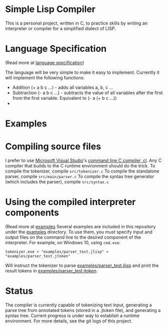 # Simple Lisp Compiler
This is a personal project, written in C, to practice skills by writing an interpreter or compiler for a simplified dialect of LISP.

# Language Specification
(Read more at [language specification](docs/language.md))

The language will be very simple to make it easy to implement. Currently it will implement the following functions:
 - Addition (+ a b c ...) - adds all variables a, b, c ...
 - Subtraction (- a b c ...) - subtracts the value of all variables after the first from the first variable. Equivalent to (- a (+ b c ...))
 - 
# Examples


# Compiling source files
I prefer to use [Microsoft Visual Studio](https://www.visualstudio.com/en-us/visual-studio-homepage-vs.aspx)'s [command line C compiler, cl](https://msdn.microsoft.com/en-us/library/f35ctcxw.aspx). Any C compiler that builds to the C runtime environment should do the trick.
To compile the tokenizer, compile `src/tokenizer.c`
To compile the standalone parser, compile `src/main/parser.c`
To compile the syntax tree generator (which includes the parser), compile `src/syntax.c`

# Using the compiled interpreter components
(Read more at [examples](examples/)
Several examples are included in this repository under the [examples](examples/) directory. To use them, you must specify input and output files on the command line to the desired component of the interpreter. For example, on Windows 10, using `cmd.exe`:

    tokenizer.exe < "examples/parser_test.jlisp" > "examples/parser_test.jtoken"
    
Will instruct the tokenizer to parse [examples/parser_test.jlisp](examples/parser_test.jlsip) and print the result tokens in [examples/parser_test.jtoken](examples/parser_test.jtoken).

# Status
The compiler is currently capable of tokenizing text input, generating a parse tree from annotated tokens (stored in a .jtoken file), and generating a syntax tree.
Current progress is under way to establish a runtime environment.
For more details, see the git logs of this project.
